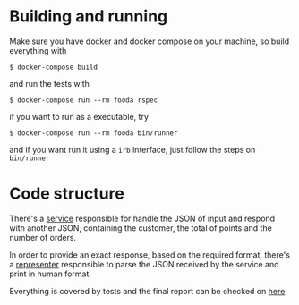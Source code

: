 # Building and running

Make sure you have docker and docker compose on your machine, so build everything with
```
$ docker-compose build
```

and run the tests with
```
$ docker-compose run --rm fooda rspec
```

if you want to run as a executable, try
```
$ docker-compose run --rm fooda bin/runner
```

and if you want run it using a `irb` interface, just follow the steps on `bin/runner`

# Code structure

There's a [service](app/services/json_parser_service.rb) responsible for handle the JSON of input and respond with another JSON, containing the customer, the total of points and the number of orders.

In order to provide an exact response, based on the required format, there's a [representer](app/representers/rewards_representer.rb) responsible to parse the JSON received by the service and print in human format.

Everything is covered by tests and the final report can be checked on [here](coverage/index.html)
